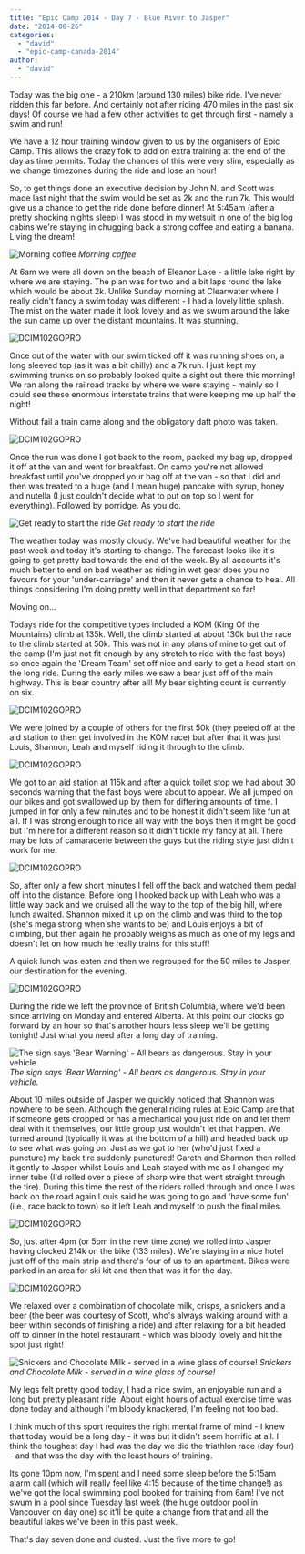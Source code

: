 ```yaml
---
title: "Epic Camp 2014 - Day 7 - Blue River to Jasper"
date: "2014-08-26"
categories: 
  - "david"
  - "epic-camp-canada-2014"
author: 
  - "david"
---
```


Today was the big one - a 210km (around 130 miles) bike ride. I've never ridden this far before. And certainly not after riding 470 miles in the past six days! Of course we had a few other activities to get through first - namely a swim and run!

We have a 12 hour training window given to us by the organisers of Epic Camp. This allows the crazy folk to add on extra training at the end of the day as time permits. Today the chances of this were very slim, especially as we change timezones during the ride and lose an hour!

So, to get things done an executive decision by John N. and Scott was made last night that the swim would be set as 2k and the run 7k. This would give us a chance to get the ride done before dinner! At 5:45am (after a pretty shocking nights sleep) I was stood in my wetsuit in one of the big log cabins we're staying in chugging back a strong coffee and eating a banana. Living the dream!

![Morning coffee](/images/2014/20140825-4038.jpg) 
*Morning coffee*

At 6am we were all down on the beach of Eleanor Lake - a little lake right by where we are staying. The plan was for two and a bit laps round the lake which would be about 2k. Unlike Sunday morning at Clearwater where I really didn't fancy a swim today was different - I had a lovely little splash. The mist on the water made it look lovely and as we swum around the lake the sun came up over the distant mountains. It was stunning.

![DCIM102GOPRO](/images/2014/20140825-0014059.jpg)

Once out of the water with our swim ticked off it was running shoes on, a long sleeved top (as it was a bit chilly) and a 7k run. I just kept my swimming trunks on so probably looked quite a sight out there this morning! We ran along the railroad tracks by where we were staying - mainly so I could see these enormous interstate trains that were keeping me up half the night!

Without fail a train came along and the obligatory daft photo was taken.

![DCIM102GOPRO](/images/2014/20140825-0074158.jpg)

Once the run was done I got back to the room, packed my bag up, dropped it off at the van and went for breakfast. On camp you're not allowed breakfast until you've dropped your bag off at the van - so that I did and then was treated to a huge (and I mean huge) pancake with syrup, honey and nutella (I just couldn't decide what to put on top so I went for everything). Followed by porridge. As you do.

![Get ready to start the ride](/images/2014/20140825-0124233.jpg) 
*Get ready to start the ride*

The weather today was mostly cloudy. We've had beautiful weather for the past week and today it's starting to change. The forecast looks like it's going to get pretty bad towards the end of the week. By all accounts it's much better to end on bad weather as riding in wet gear does you no favours for your 'under-carriage' and then it never gets a chance to heal. All things considering I'm doing pretty well in that department so far!

Moving on...

Todays ride for the competitive types included a KOM (King Of the Mountains) climb at 135k. Well, the climb started at about 130k but the race to the climb started at 50k. This was not in any plans of mine to get out of the camp (I'm just not fit enough by any stretch to ride with the fast boys) so once again the 'Dream Team' set off nice and early to get a head start on the long ride. During the early miles we saw a bear just off of the main highway. This is bear country after all! My bear sighting count is currently on six.

![DCIM102GOPRO](/images/2014/20140825-0214412.jpg)

We were joined by a couple of others for the first 50k (they peeled off at the aid station to then get involved in the KOM race) but after that it was just Louis, Shannon, Leah and myself riding it through to the climb.

![DCIM102GOPRO](/images/2014/20140825-0264499.jpg)

We got to an aid station at 115k and after a quick toilet stop we had about 30 seconds warning that the fast boys were about to appear. We all jumped on our bikes and got swallowed up by them for differing amounts of time. I jumped in for only a few minutes and to be honest it didn't seem like fun at all. If I was strong enough to ride all way with the boys then it might be good but I'm here for a different reason so it didn't tickle my fancy at all. There may be lots of camaraderie between the guys but the riding style just didn't work for me.

![DCIM102GOPRO](/images/2014/20140825-0194376.jpg)

So, after only a few short minutes I fell off the back and watched them pedal off into the distance. Before long I hooked back up with Leah who was a little way back and we cruised all the way to the top of the big hill, where lunch awaited. Shannon mixed it up on the climb and was third to the top (she's mega strong when she wants to be) and Louis enjoys a bit of climbing, but then again he probably weighs as much as one of my legs and doesn't let on how much he really trains for this stuff!

A quick lunch was eaten and then we regrouped for the 50 miles to Jasper, our destination for the evening.

![DCIM102GOPRO](/images/2014/20140825-0214432.jpg)

During the ride we left the province of British Columbia, where we'd been since arriving on Monday and entered Alberta. At this point our clocks go forward by an hour so that's another hours less sleep we'll be getting tonight! Just what you need after a long day of training.

![The sign says 'Bear Warning' - All bears as dangerous. Stay in your vehicle.](/images/2014/20140825-0334677.jpg) 
*The sign says 'Bear Warning' - All bears as dangerous. Stay in your vehicle.*

About 10 miles outside of Jasper we quickly noticed that Shannon was nowhere to be seen. Although the general riding rules at Epic Camp are that if someone gets dropped or has a mechanical you just ride on and let them deal with it themselves, our little group just wouldn't let that happen. We turned around (typically it was at the bottom of a hill) and headed back up to see what was going on. Just as we got to her (who'd just fixed a puncture) my back tire suddenly punctured! Gareth and Shannon then rolled it gently to Jasper whilst Louis and Leah stayed with me as I changed my inner tube (I'd rolled over a piece of sharp wire that went straight through the tire). During this time the rest of the riders rolled through and once I was back on the road again Louis said he was going to go and 'have some fun' (i.e., race back to town) so it left Leah and myself to push the final miles.

![DCIM102GOPRO](/images/2014/20140825-0254490.jpg)

So, just after 4pm (or 5pm in the new time zone) we rolled into Jasper having clocked 214k on the bike (133 miles). We're staying in a nice hotel just off of the main strip and there's four of us to an apartment. Bikes were parked in an area for ski kit and then that was it for the day.

![DCIM102GOPRO](/images/2014/20140825-0354716.jpg)

We relaxed over a combination of chocolate milk, crisps, a snickers and a beer (the beer was courtesy of Scott, who's always walking around with a beer within seconds of finishing a ride) and after relaxing for a bit headed off to dinner in the hotel restaurant - which was bloody lovely and hit the spot just right!

![Snickers and Chocolate Milk - served in a wine glass of course!](/images/2014/20140825-0364724.jpg) 
*Snickers and Chocolate Milk - served in a wine glass of course!*

My legs felt pretty good today, I had a nice swim, an enjoyable run and a long but pretty pleasant ride. About eight hours of actual exercise time was done today and although I'm bloody knackered, I'm feeling not too bad.

I think much of this sport requires the right mental frame of mind - I knew that today would be a long day - it was but it didn't seem horrific at all. I think the toughest day I had was the day we did the triathlon race (day four) - and that was the day with the least hours of training.

Its gone 10pm now, I'm spent and I need some sleep before the 5:15am alarm call (which will really feel like 4:15 because of the time change!) as we've got the local swimming pool booked for training from 6am! I've not swum in a pool since Tuesday last week (the huge outdoor pool in Vancouver on day one) so it'll be quite a change from that and all the beautiful lakes we've been in this past week.

That's day seven done and dusted. Just the five more to go!
